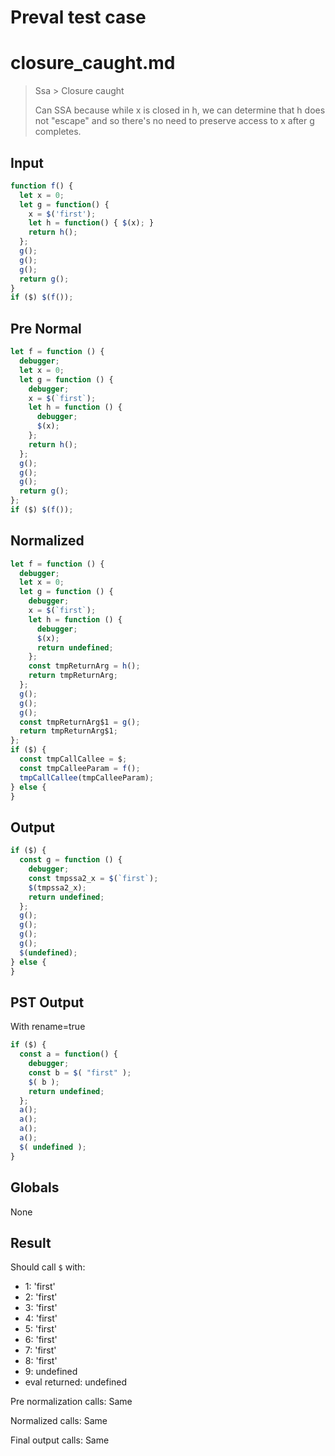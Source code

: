 # Preval test case

# closure_caught.md

> Ssa > Closure caught
>
> Can SSA because while x is closed in h, we can determine that h does not "escape" and so there's no need to preserve access to x after g completes.

## Input

`````js filename=intro
function f() {
  let x = 0;
  let g = function() {
    x = $('first');
    let h = function() { $(x); }
    return h();
  };
  g();
  g();
  g();
  return g();
}
if ($) $(f());
`````

## Pre Normal


`````js filename=intro
let f = function () {
  debugger;
  let x = 0;
  let g = function () {
    debugger;
    x = $(`first`);
    let h = function () {
      debugger;
      $(x);
    };
    return h();
  };
  g();
  g();
  g();
  return g();
};
if ($) $(f());
`````

## Normalized


`````js filename=intro
let f = function () {
  debugger;
  let x = 0;
  let g = function () {
    debugger;
    x = $(`first`);
    let h = function () {
      debugger;
      $(x);
      return undefined;
    };
    const tmpReturnArg = h();
    return tmpReturnArg;
  };
  g();
  g();
  g();
  const tmpReturnArg$1 = g();
  return tmpReturnArg$1;
};
if ($) {
  const tmpCallCallee = $;
  const tmpCalleeParam = f();
  tmpCallCallee(tmpCalleeParam);
} else {
}
`````

## Output


`````js filename=intro
if ($) {
  const g = function () {
    debugger;
    const tmpssa2_x = $(`first`);
    $(tmpssa2_x);
    return undefined;
  };
  g();
  g();
  g();
  g();
  $(undefined);
} else {
}
`````

## PST Output

With rename=true

`````js filename=intro
if ($) {
  const a = function() {
    debugger;
    const b = $( "first" );
    $( b );
    return undefined;
  };
  a();
  a();
  a();
  a();
  $( undefined );
}
`````

## Globals

None

## Result

Should call `$` with:
 - 1: 'first'
 - 2: 'first'
 - 3: 'first'
 - 4: 'first'
 - 5: 'first'
 - 6: 'first'
 - 7: 'first'
 - 8: 'first'
 - 9: undefined
 - eval returned: undefined

Pre normalization calls: Same

Normalized calls: Same

Final output calls: Same
